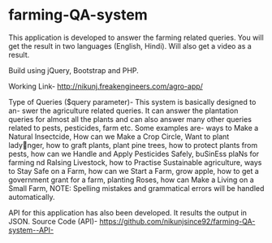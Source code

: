 # farming-QA-system
This application is developed to answer the farming related queries. 
You will get the result in two languages (English, Hindi). Will also get a video as a result.

Build using jQuery, Bootstrap and PHP.

Working Link- http://nikunj.freakengineers.com/agro-app/

Type of Queries ($query parameter)- This system is basically designed to an-
swer the agriculture related queries. It can answer the plantation queries for almost all
the plants and can also answer many other queries related to pests, pesticides, farm etc.
Some examples are-
ways to Make a Natural Insectcide, How can we Make a Crop Circle, Want to plant ladynger, how to graft plants, plant pine trees, how to protect plants from pests, how can we Handle and Apply Pesticides Safely, buSinEss plaNs for farming nd RaIsing Livestock, how to Practise Sustainable agriculture, ways to Stay Safe on a Farm, how can we Start a Farm, grow apple, how to get a government grant for a farm, planting Roses, how can Make a Living on a Small Farm,
NOTE: Spelling mistakes and grammatical errors will be handled automatically.

API for this application has also been developed. It results the output in JSON.
Source Code (API)- https://github.com/nikunjsince92/farming-QA-system--API-
